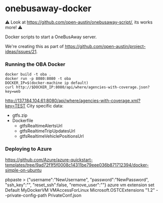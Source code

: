 # onebusaway-docker

:warning: Look at https://github.com/open-austin/onebusaway-script/, its works more! :warning:

Docker scripts to start a OneBusAway server.

We're creating this as part of https://github.com/open-austin/project-ideas/issues/21.

### Running the OBA Docker

```
docker build -t oba .
docker run -p 8080:8080 -t oba
DOCKER_IP=$(docker-machine ip default)
curl http://$DOCKER_IP:8080/api/where/agencies-with-coverage.json?key=web
```
http://137.184.104.61:8080/api/where/agencies-with-coverage.xml?key=TEST
City specific data:

- gtfs.zip
- Dockerfile
    - gtfsRealtimeAlertsUrl
    - gtfsRealtimeTripUpdatesUrl
    - gtfsRealtimeVehiclePositionsUrl

### Deploying to Azure

https://github.com/Azure/azure-quickstart-templates/tree/9ad72f1f5f0008c14311be79eee036b871712394/docker-simple-on-ubuntu

pbpaste > {"username":"NewUsername", "password":"NewPassword", "ssh_key":"", "reset_ssh":false, "remove_user":""}
azure vm extension set Default MyDockerVM VMAccessForLinux Microsoft.OSTCExtensions "1.2" --private-config-path  PrivateConf.json
